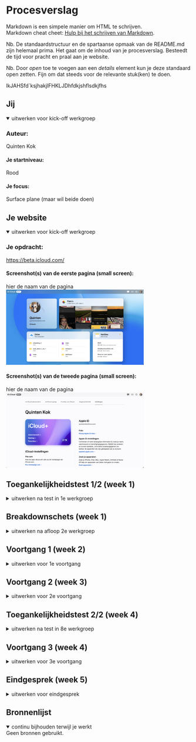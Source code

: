 # Procesverslag
Markdown is een simpele manier om HTML te schrijven.  
Markdown cheat cheet: [Hulp bij het schrijven van Markdown](https://github.com/adam-p/markdown-here/wiki/Markdown-Cheatsheet).

Nb. De standaardstructuur en de spartaanse opmaak van de README.md zijn helemaal prima. Het gaat om de inhoud van je procesverslag. Besteedt de tijd voor pracht en praal aan je website.

Nb. Door *open* toe te voegen aan een *details* element kun je deze standaard open zetten. Fijn om dat steeds voor de relevante stuk(ken) te doen.


lkJAHSfd`ksjhakjlFHKLJDhfdkjshflsdkjfhs 


## Jij

<details open>
  <summary>uitwerken voor kick-off werkgroep</summary>

  ### Auteur:
  Quinten Kok

  #### Je startniveau:
  Rood

  #### Je focus:
  Surface plane (maar wil beide doen)
 
</details>





## Je website

<details open>
  <summary>uitwerken voor kick-off werkgroep</summary>

  ### Je opdracht:
 https://beta.icloud.com/

  #### Screenshot(s) van de eerste pagina (small screen): 
  hier de naam van de pagina  
  <img src="readme-images/Screenshot 2022-11-14 at 15.16.43.png" width="375px" alt="Home pagina/overzicht">

  #### Screenshot(s) van de tweede pagina (small screen):
  hier de naam van de pagina  
  <img src="readme-images/Screenshot 2022-11-14 at 15.20.17.png" width="375px" alt="settings pagina">
 
</details>



## Toegankelijkheidstest 1/2 (week 1)

<details>
  <summary>uitwerken na test in 1e werkgroep</summary>

  ### Bevindingen
  Lijst met je bevindingen die in de test naar voren kwamen:

  #### Screenreader
  Hier korte omschrijving (met indien nodig afbeeldingen)

  Hier een omschrijving van hoe het opgelost kan worden (met indien nodig afbeeldingen)


  #### Muis en Toetsenbord 

  - enkel toetsenbord: logische volgorde,maar je kan niet (makkelijk) naar de footer en daarboven, selectie blauwe rand overal en duidelijk maar in grote lijsten erg langzaam.
  
  Hier een omschrijving van hoe het opgelost kan worden (met indien nodig afbeeldingen)
  skip content button voor de lange lijsten en makkelijker de footer bereikbaar maken.

  #### Motoriek (shocks, elastiekjes)
  Hier korte omschrijving (met indien nodig afbeeldingen)
  Hierbij was de site nogsteeds semi okay, er was een aantal kleine objecten die een beejte moeilijk te bereiken waren, maar het ging eigenlijk al best goed.

  Hier een omschrijving van hoe het opgelost kan worden (met indien nodig afbeeldingen)
  mogelijk die objecten groter maken, maar die zijn expres kleiner gemaakt

  #### Visueel (brillen, contrast, kleurenblind, dark/light). 
  Hier korte omschrijving (met indien nodig afbeeldingen)
  ik ben zelf al kleurenblind en heb daar geen last gehad met de site zelf. Daarnaast was de site zelfs goed met gekke bril goed te zien.

  Hier een omschrijving van hoe het opgelost kan worden (met indien nodig afbeeldingen)
  eigenlijk niet heel veel verbeterpunten.
</details>



## Breakdownschets (week 1)

<details>
  <summary>uitwerken na afloop 2e werkgroep</summary>

  ### de hele pagina: 
  <img src="readme-images/Screenshot 2023-01-16 at 12.45.35.png" width="375px" alt="Home pagina/overzicht">
    <img src="readme-images/Screenshot 2023-01-16 at 12.45.40.png" width="375px" alt="Home pagina/overzicht">
  <img src="readme-images/Screenshot 2023-01-16 at 12.45.44.png" width="375px" alt="Home pagina/overzicht">

</details>





## Voortgang 1 (week 2)

<details>
  <summary>uitwerken voor 1e voortgang</summary>

  ### Stand van zaken
  hier dit ging goed & dit was lastig (neem ook screenshots op van delen van je website en code)
  Eigenlijk ging alles wel goed, grid ging verassennd goed.


  ### Agenda voor meeting
  Wij hadden niet echt specifieke vragen, we wilde gewoon ons werk laten zien en kijken hoe we konden verbeteren.

  | student 1      | student 2          | student 3    | student 4        |
  | ---            | ---                | ---          | ---              |
  | dit bespreken  | en dit             | en ik dit    | en dan ik dat    |
  | en dat ook nog | dit als er tijd is | nog een punt | dit wil ik zeker |
  | ...            | ...                | ...          | ...              |


  ### Verslag van meeting
  hier na afloop snel de uitkomsten van de meeting vastleggen

  - Ik had wat tips gekregen over mijn Grid in .home main. Hierdoor was het beter gecentreerd.

</details>





## Voortgang 2 (week 3)

<details>
  <summary>uitwerken voor 2e voortgang</summary>

  ### Stand van zaken
  hier dit ging goed & dit was lastig (neem ook screenshots op van delen van je website en code)
  Ik had wat moeite met de wiggle animatie, om ze allemaal aan te krijgen. verder gingen alle animaties

  ### Agenda voor meeting
  samen met je groepje opstellen
  Wij hadden niet echt specifieke vragen, we wilde gewoon ons werk laten zien en kijken hoe we konden verbeteren.

  ### Verslag van meeting
  hier na afloop snel de uitkomsten van de meeting vastleggen

  - Ik had wat tips gekregen van Yara over github, daarnaast een tip gekregen over de js tag querySelecterAll.

</details>





## Toegankelijkheidstest 2/2 (week 4)

<details>
  <summary>uitwerken na test in 8e werkgroep</summary>

  ### Bevindingen
  Lijst met je bevindingen die in de test naar voren kwamen (geef ook aan wat er verbeterd is):

  #### Screenreader
  Hier korte omschrijving (met indien nodig afbeeldingen)

  Hier een omschrijving van hoe het opgelost kan worden (met indien nodig afbeeldingen)


  #### Muis en Toetsenbord 
  Hier korte omschrijving (met indien nodig afbeeldingen)

  Hier een omschrijving van hoe het opgelost kan worden (met indien nodig afbeeldingen)


  #### Motoriek (shocks, elastiekjes)
  Hier korte omschrijving (met indien nodig afbeeldingen)

  Hier een omschrijving van hoe het opgelost kan worden (met indien nodig afbeeldingen)


  #### Visueel (brillen, contrast, kleurenblind, dark/light). 
  Hier korte omschrijving (met indien nodig afbeeldingen)

  Hier een omschrijving van hoe het opgelost kan worden (met indien nodig afbeeldingen)

</details>





## Voortgang 3 (week 4)

<details>
  <summary>uitwerken voor 3e voortgang</summary>

  ### Stand van zaken
  hier dit ging goed & dit was lastig (neem ook screenshots op van delen van je website en code)
  Ik had geen problemen, maar ik moet gewoon aan de slag. 


  ### Agenda voor meeting
  samen met je groepje opstellen



  ### Verslag van meeting
  hier na afloop snel de uitkomsten van de meeting vastleggen

  - Ik had veel lopen klooien met kleine onbelangrijke dingen, dat viel Robbert ook gelijk op. Ik moet hard aan de bak om de tweede pagina te maken.

</details>





## Eindgesprek (week 5)

<details>
  <summary>uitwerken voor eindgesprek</summary>

  ### Je uitkomst - karakteristiek screenshots:
  <img src="readme-images/dummy-plaatje.jpg" width="375px" alt="uitomst opdracht 1">


  ### Dit ging goed/Heb ik geleerd: 
  Korte omschrijving met plaatjes

  <img src="readme-images/dummy-plaatje.jpg" width="375px" alt="top">


  ### Dit was lastig/Is niet gelukt:
  Korte omschrijving met plaatjes

  <img src="readme-images/dummy-plaatje.jpg" width="375px" alt="bummer">
</details>





## Bronnenlijst

<details open>
  <summary>continu bijhouden terwijl je werkt</summary>
Geen bronnen gebruikt.
</details>
